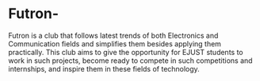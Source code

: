 # Futron-
Futron is a club that follows latest trends of both Electronics and Communication fields and simplifies them besides applying them practically. This club aims to give the opportunity for EJUST students to work in such projects, become ready to compete in such competitions and internships, and inspire them in these fields of technology.
